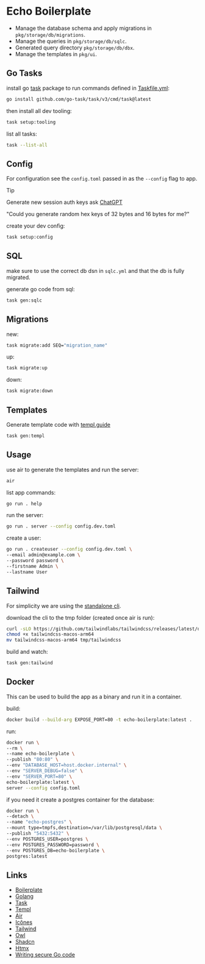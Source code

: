 # Echo Boilerplate

* Manage the database schema and apply migrations in `pkg/storage/db/migrations`.
* Manage the queries in `pkg/storage/db/sqlc`.
* Generated query directory `pkg/storage/db/dbx`.
* Manage the templates in `pkg/ui`.

## Go Tasks
install go [task](https://taskfile.dev) package to run commands defined in [Taskfile.yml](Taskfile.yml):
```bash
go install github.com/go-task/task/v3/cmd/task@latest
```
then install all dev tooling:
```bash
task setup:tooling
```
list all tasks:
```bash
task --list-all
```

## Config
For configuration see the `config.toml` passed in as the `--config` flag to app.

> [!TIP]
> Generate new session auth keys ask [ChatGPT](https://chat.openai.com)
> 
> "Could you generate random hex keys of 32 bytes and 16 bytes for me?"

create your dev config:
```bash
task setup:config
```

## SQL
make sure to use the correct db dsn in `sqlc.yml` and that the db is fully migrated.

generate go code from sql:
```bash
task gen:sqlc
```

## Migrations

new:
```bash
task migrate:add SEQ="migration_name"
```

up:
```bash
task migrate:up
```

down:
```bash
task migrate:down
```

## Templates

Generate template code with [templ.guide](https://templ.guide)
```bash
task gen:templ
```

## Usage

use air to generate the templates and run the server:
```bash
air
```

list app commands:
```bash
go run . help
```

run the server:
```bash
go run . server --config config.dev.toml
```

create a user:
```bash
go run . createuser --config config.dev.toml \
--email admin@example.com \
--password password \
--firstname Admin \
--lastname User
```

## Tailwind

For simplicity we are using the [standalone cli](https://tailwindcss.com/blog/standalone-cli).

download the cli to the tmp folder (created once air is run):
```bash 
curl -sLO https://github.com/tailwindlabs/tailwindcss/releases/latest/download/tailwindcss-macos-arm64
chmod +x tailwindcss-macos-arm64
mv tailwindcss-macos-arm64 tmp/tailwindcss
```
build and watch:
```bash
task gen:tailwind
```

## Docker
This can be used to build the app as a binary and run it in a container.

build:
```bash
docker build --build-arg EXPOSE_PORT=80 -t echo-boilerplate:latest .
```

run:
```bash
docker run \
--rm \
--name echo-boilerplate \
--publish "80:80" \
--env "DATABASE_HOST=host.docker.internal" \
--env "SERVER_DEBUG=false" \
--env "SERVER_PORT=80" \
echo-boilerplate:latest \
server --config config.toml
```

if you need it create a postgres container for the database:
```bash
docker run \
--detach \
--name "echo-postgres" \
--mount type=tmpfs,destination=/var/lib/postgresql/data \
--publish "5432:5432" \
--env POSTGRES_USER=postgres \
--env POSTGRES_PASSWORD=password \
--env POSTGRES_DB=echo-boilerplate \
postgres:latest
```

## Links

* [Boilerplate](https://github.com/stuartaccent/echo-boilerplate)
* [Golang](https://go.dev)
* [Task](https://taskfile.dev)
* [Templ](https://templ.guide)
* [Air](https://github.com/air-verse/air)
* [Icônes](https://icones.js.org/collection/lucide)
* [Tailwind](https://tailwindcss.com)
* [Owl](https://github.com/AccentDesign/owl)
* [Shadcn](https://ui.shadcn.com/docs)
* [Htmx](https://htmx.org)
* [Writing secure Go code](https://jarosz.dev/article/writing-secure-go-code)